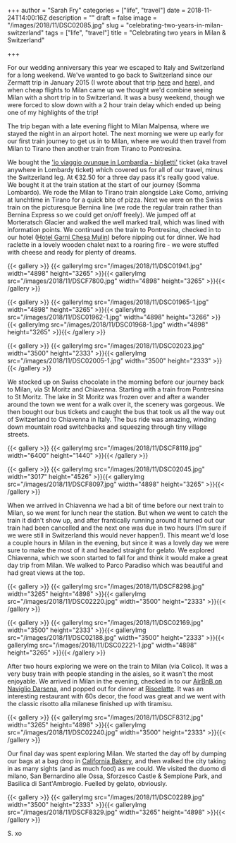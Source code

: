 +++
author = "Sarah Fry"
categories = ["life", "travel"]
date = 2018-11-24T14:00:16Z
description = ""
draft = false
image = "/images/2018/11/DSC02085.jpg"
slug = "celebrating-two-years-in-milan-switzerland"
tags = ["life", "travel"]
title = "Celebrating two years in Milan & Switzerland"

+++


For our wedding anniversary this year we escaped to Italy and Switzerland for a long weekend. We've wanted to go back to Switzerland since our Zermatt trip in January 2015 (I wrote about that trip [here](https://yayfryday.com/zermatt-switzerland-in-the-fog-snow/) and [here](https://yayfryday.com/zermatt-switzerland-in-the-sun/)), and when cheap flights to Milan came up we thought we'd combine seeing Milan with a short trip in to Switzerland. It was a busy weekend, though we were forced to slow down with a 2 hour train delay which ended up being one of my highlights of the trip!

The trip began with a late evening flight to Milan Malpensa, where we stayed the night in an airport hotel. The next morning we were up early for our first train journey to get us in to Milan, where we would then travel from Milan to Tirano then another train from Tirano to Pontresina.

We bought the ['io viaggio ovunque in Lombardia - biglietti'](http://www.regione.lombardia.it/wps/portal/istituzionale/HP/DettaglioServizio/servizi-e-informazioni/Cittadini/Muoversi-in-Lombardia/biglietti-e-agevolazioni/Io-viaggio/io-viaggio-ovunque-in-lombardia-biglietti-giornaliero-settimanale/io-viaggio-ovunque-in-lombardia-biglietti-giornaliero-settimanale) ticket (aka travel anywhere in Lombardy ticket) which covered us for all of our travel, minus the Switzerland leg. At €32.50 for a three day pass it's really good value. We bought it at the train station at the start of our journey (Somma Lombardo). We rode the Milan to Tirano train alongside Lake Como, arriving at lunchtime in Tirano for a quick bite of pizza. Next we were on the Swiss train on the picturesque Bernina line (we rode the regular train rather than Bernina Express so we could get on/off freely). We jumped off at Morteratsch Glacier and walked the well marked trail, which was lined with information points. We continued on the train to Pontresina, checked in to our hotel ([Hotel Garni Chesa Mulin](http://www.chesa-mulin.ch/en/)) before nipping out for dinner. We had raclette in a lovely wooden chalet next to a roaring fire - we were stuffed with cheese and ready for plenty of dreams.

{{< gallery >}}
{{< galleryImg  src="/images/2018/11/DSC01941.jpg" width="4898" height="3265" >}}{{< galleryImg  src="/images/2018/11/DSCF7800.jpg" width="4898" height="3265" >}}{{< /gallery >}}

{{< gallery >}}
{{< galleryImg  src="/images/2018/11/DSC01965-1.jpg" width="4898" height="3265" >}}{{< galleryImg  src="/images/2018/11/DSC01962-1.jpg" width="4898" height="3266" >}}{{< galleryImg  src="/images/2018/11/DSC01968-1.jpg" width="4898" height="3265" >}}{{< /gallery >}}

{{< gallery >}}
{{< galleryImg  src="/images/2018/11/DSC02023.jpg" width="3500" height="2333" >}}{{< galleryImg  src="/images/2018/11/DSC02005-1.jpg" width="3500" height="2333" >}}{{< /gallery >}}

We stocked up on Swiss chocolate in the morning before our journey back to Milan, via St Moritz and Chiavenna. Starting with a train from Pontresina to St Moritz. The lake in St Moritz was frozen over and after a wander around the town we went for a walk over it, the scenery was gorgeous. We then bought our bus tickets and caught the bus that took us all the way out of Switzerland to Chiavenna in Italy. The bus ride was amazing, winding down mountain road switchbacks and squeezing through tiny village streets.

{{< gallery >}}
{{< galleryImg  src="/images/2018/11/DSCF8119.jpg" width="6400" height="1440" >}}{{< /gallery >}}

{{< gallery >}}
{{< galleryImg  src="/images/2018/11/DSC02045.jpg" width="3017" height="4526" >}}{{< galleryImg  src="/images/2018/11/DSCF8097.jpg" width="4898" height="3265" >}}{{< /gallery >}}

When we arrived in Chiavenna we had a bit of time before our next train to Milan, so we went for lunch near the station. But when we went to catch the train it didn't show up, and after frantically running around it turned out our train had been cancelled and the next one was due in two hours (I'm sure if we were still in Switzerland this would never happen!). This meant we'd lose a couple hours in Milan in the evening, but since it was a lovely day we were sure to make the most of it and headed straight for gelato. We explored Chiavenna, which we soon started to fall for and think it would make a great day trip from Milan. We walked to Parco Paradiso which was beautiful and had great views at the top.

{{< gallery >}}
{{< galleryImg  src="/images/2018/11/DSCF8298.jpg" width="3265" height="4898" >}}{{< galleryImg  src="/images/2018/11/DSC02220.jpg" width="3500" height="2333" >}}{{< /gallery >}}

{{< gallery >}}
{{< galleryImg  src="/images/2018/11/DSC02169.jpg" width="3500" height="2333" >}}{{< galleryImg  src="/images/2018/11/DSC02188.jpg" width="3500" height="2333" >}}{{< galleryImg  src="/images/2018/11/DSC02221-1.jpg" width="4898" height="3265" >}}{{< /gallery >}}

After two hours exploring we were on the train to Milan (via Colico). It was a very busy train with people standing in the aisles, so it wasn't the most enjoyable. We arrived in Milan in the evening, checked in to our [AirBnB on Naviglio Darsena](https://www.airbnb.co.uk/rooms/15715097), and popped out for dinner at [Risoelatte](http://www.risoelatte.com/eng/index.html). It was an interesting restaurant with 60s decor, the food was great and we went with the classic risotto alla milanese finished up with tiramisu.

{{< gallery >}}
{{< galleryImg  src="/images/2018/11/DSCF8312.jpg" width="3265" height="4898" >}}{{< galleryImg  src="/images/2018/11/DSC02240.jpg" width="3500" height="2333" >}}{{< /gallery >}}

Our final day was spent exploring Milan. We started the day off by dumping our bags at a bag drop in [California Bakery](http://www.californiabakery.it/locations/#!san-vittore), and then walked the city taking in as many sights (and as much food) as we could. We visited the duomo di milano, San Bernardino alle Ossa, Sforzesco Castle & Sempione Park, and Basilica di Sant'Ambrogio. Fuelled by gelato, obviously.

{{< gallery >}}
{{< galleryImg  src="/images/2018/11/DSC02289.jpg" width="3500" height="2333" >}}{{< galleryImg  src="/images/2018/11/DSCF8329.jpg" width="3265" height="4898" >}}{{< /gallery >}}

S. xo

